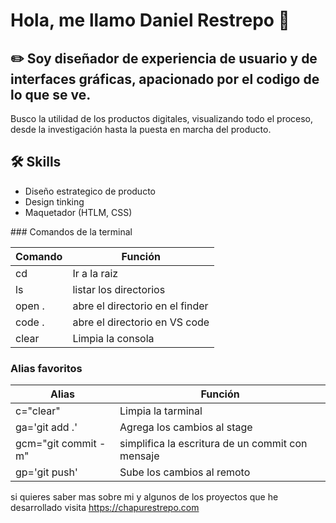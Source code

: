 # Hola, me llamo Daniel Restrepo 👋

## ✏️ Soy diseñador de experiencia de usuario y de interfaces gráficas, apacionado por el codigo de lo que se ve. 

Busco la utilidad de los productos digitales, visualizando todo el proceso, desde la investigación hasta la puesta en marcha del producto.


## 🛠 Skills

- Diseño estrategico de producto
- Design tinking
- Maquetador (HTLM, CSS)


### Comandos de la terminal

| Comando| Función                         |
|--------|---------------------------------|
| cd     | Ir a la raiz                    |
| ls     | listar los directorios          |
| open . | abre el directorio en el finder |
| code . | abre el directorio en VS code   | 
| clear  | Limpia la consola               |


### Alias favoritos

| Alias               | Función |
|---------------------|--------------------------------------------------|
| c="clear"           | Limpia la tarminal                               |
| ga='git add .'      | Agrega los cambios al stage                      |
| gcm="git commit -m" | simplifica la escritura de un commit con mensaje |
| gp='git push'       | Sube los cambios al remoto                       |



si quieres saber mas sobre mi y algunos de los proyectos que he desarrollado visita https://chapurestrepo.com


